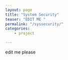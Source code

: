 ```yaml
---
layout: page
title: "System Security"
teaser: "EDIT ME "
permalink: "/syssecurity/"
categories:
    - project

---
```


edit me please
